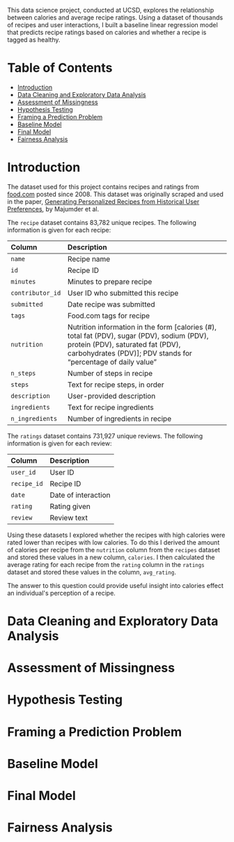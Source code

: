 This data science project, conducted at UCSD, explores the relationship between calories and average recipe ratings. Using a dataset of thousands of recipes and user interactions, I built a baseline linear regression model that predicts recipe ratings based on calories and whether a recipe is tagged as healthy.

# Table of Contents
- [Introduction](#introduction)
- [Data Cleaning and Exploratory Data Analysis](#data-cleaning-and-exploratory-data-analysis)
- [Assessment of Missingness](#assessment-of-missingness)
- [Hypothesis Testing](#hypothesis-testing)
- [Framing a Prediction Problem](#framing-a-prediction-problem)
- [Baseline Model](#baseline-model)
- [Final Model](#final-model)
- [Fairness Analysis](#fairness-analysis)

# Introduction
The dataset used for this project contains recipes and ratings from [food.com](https://food.com/) posted since 2008. This dataset was originally scraped and used in the paper, [Generating Personalized Recipes from Historical User Preferences](https://cseweb.ucsd.edu/~jmcauley/pdfs/emnlp19c.pdf), by Majumder et al.

The `recipe` dataset contains 83,782 unique recipes. The following information is given for each recipe:

| Column             | Description                                                                                                                                                                                       |
| :----------------- | :------------------------------------------------------------------------------------------------------------------------------------------------------------------------------------------------ |
| `name`           | Recipe name                                                                                                                                                                                       |
| `id`             | Recipe ID                                                                                                                                                                                         |
| `minutes`        | Minutes to prepare recipe                                                                                                                                                                         |
| `contributor_id` | User ID who submitted this recipe                                                                                                                                                                 |
| `submitted`      | Date recipe was submitted                                                                                                                                                                         |
| `tags`           | Food.com tags for recipe                                                                                                                                                                          |
| `nutrition`      | Nutrition information in the form [calories (#), total fat (PDV), sugar (PDV), sodium (PDV), protein (PDV), saturated fat (PDV), carbohydrates (PDV)]; PDV stands for “percentage of daily value” |
| `n_steps`        | Number of steps in recipe                                                                                                                                                                         |
| `steps`          | Text for recipe steps, in order                                                                                                                                                                   |
| `description`    | User-provided description                                                                                                                                                                         |
| `ingredients`    | Text for recipe ingredients                                                                                                                                                                       |
| `n_ingredients`  | Number of ingredients in recipe                                                                                                                                                                   |

The `ratings` dataset contains 731,927 unique reviews. The following information is given for each review:

| Column        | Description         |
| :------------ | :------------------ |
| `user_id`   | User ID             |
| `recipe_id` | Recipe ID           |
| `date`      | Date of interaction |
| `rating`    | Rating given        |
| `review`    | Review text         |

Using these datasets I explored whether the recipes with high calories were rated lower than recipes with low calories. To do this I derived the amount of calories per recipe from the `nutrition` column from the `recipes` dataset and stored these values in a new column, `calories`. I then calculated the average rating for each recipe from the `rating` column in the `ratings` dataset and stored these values in the column, `avg_rating`.

The answer to this question could provide useful insight into calories effect an individual's perception of a recipe.

# Data Cleaning and Exploratory Data Analysis

# Assessment of Missingness

# Hypothesis Testing

# Framing a Prediction Problem

# Baseline Model

# Final Model

# Fairness Analysis